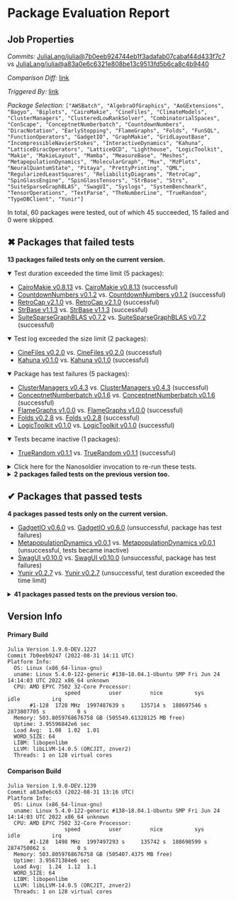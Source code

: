 # Package Evaluation Report

## Job Properties

*Commits:* [JuliaLang/julia@7b0eeb924744eb1f3adafab07cabaf44d433f7c7](https://github.com/JuliaLang/julia/commit/7b0eeb924744eb1f3adafab07cabaf44d433f7c7) vs [JuliaLang/julia@a83a0e6c6321e808be13c9513fd5b6ca8c4b9440](https://github.com/JuliaLang/julia/commit/a83a0e6c6321e808be13c9513fd5b6ca8c4b9440)

*Comparison Diff:* [link](https://github.com/JuliaLang/julia/compare/a83a0e6c6321e808be13c9513fd5b6ca8c4b9440..7b0eeb924744eb1f3adafab07cabaf44d433f7c7)

*Triggered By:* [link](https://github.com/JuliaLang/julia/pull/46526#issuecomment-1232993268)

*Package Selection:* `["AWSBatch", "AlgebraOfGraphics", "AoGExtensions", "Bagyo", "Biplots", "CairoMakie", "CineFiles", "ClimateModels", "ClusterManagers", "ClusteredLowRankSolver", "CombinatorialSpaces", "ConScape", "ConceptnetNumberbatch", "CountdownNumbers", "DiracNotation", "EarlyStopping", "FlameGraphs", "Folds", "FunSQL", "FunctionOperators", "GadgetIO", "GraphMakie", "GridLayoutBase", "IncompressibleNavierStokes", "InteractiveDynamics", "Kahuna", "LatticeDiracOperators", "LatticeQCD", "Lighthouse", "LogicToolkit", "Makie", "MakieLayout", "Mamba", "MeasureBase", "Meshes", "MetapopulationDynamics", "MolecularGraph", "Mux", "MzPlots", "NeuralQuantumState", "Pitaya", "PrettyPrinting", "QML", "RegularizedLeastSquares", "ReliabilityDiagrams", "RetroCap", "SpinGlassEngine", "SpinGlassTensors", "StrBase", "Strs", "SuiteSparseGraphBLAS", "SwagUI", "Syslogs", "SystemBenchmark", "TensorOperations", "TextParse", "TheNumberLine", "TrueRandom", "TypeDBClient", "Yunir"]`

In total, 60 packages were tested, out of which 45 succeeded, 15 failed and 0 were skipped.


## ✖ Packages that failed tests

**13 packages failed tests only on the current version.**

<details open><summary>Test duration exceeded the time limit (5 packages):</summary>
<p>


- [CairoMakie v0.8.13](https://s3.amazonaws.com/julialang-reports/nanosoldier/pkgeval/by_hash/7b0eeb9_vs_a83a0e6/CairoMakie.primary.log) vs. [CairoMakie v0.8.13](https://s3.amazonaws.com/julialang-reports/nanosoldier/pkgeval/by_hash/7b0eeb9_vs_a83a0e6/CairoMakie.against.log) (successful)
- [CountdownNumbers v0.1.2](https://s3.amazonaws.com/julialang-reports/nanosoldier/pkgeval/by_hash/7b0eeb9_vs_a83a0e6/CountdownNumbers.primary.log) vs. [CountdownNumbers v0.1.2](https://s3.amazonaws.com/julialang-reports/nanosoldier/pkgeval/by_hash/7b0eeb9_vs_a83a0e6/CountdownNumbers.against.log) (successful)
- [RetroCap v2.1.0](https://s3.amazonaws.com/julialang-reports/nanosoldier/pkgeval/by_hash/7b0eeb9_vs_a83a0e6/RetroCap.primary.log) vs. [RetroCap v2.1.0](https://s3.amazonaws.com/julialang-reports/nanosoldier/pkgeval/by_hash/7b0eeb9_vs_a83a0e6/RetroCap.against.log) (successful)
- [StrBase v1.1.3](https://s3.amazonaws.com/julialang-reports/nanosoldier/pkgeval/by_hash/7b0eeb9_vs_a83a0e6/StrBase.primary.log) vs. [StrBase v1.1.3](https://s3.amazonaws.com/julialang-reports/nanosoldier/pkgeval/by_hash/7b0eeb9_vs_a83a0e6/StrBase.against.log) (successful)
- [SuiteSparseGraphBLAS v0.7.2](https://s3.amazonaws.com/julialang-reports/nanosoldier/pkgeval/by_hash/7b0eeb9_vs_a83a0e6/SuiteSparseGraphBLAS.primary.log) vs. [SuiteSparseGraphBLAS v0.7.2](https://s3.amazonaws.com/julialang-reports/nanosoldier/pkgeval/by_hash/7b0eeb9_vs_a83a0e6/SuiteSparseGraphBLAS.against.log) (successful)

</p>
</details>

<details open><summary>Test log exceeded the size limit (2 packages):</summary>
<p>


- [CineFiles v0.2.0](https://s3.amazonaws.com/julialang-reports/nanosoldier/pkgeval/by_hash/7b0eeb9_vs_a83a0e6/CineFiles.primary.log) vs. [CineFiles v0.2.0](https://s3.amazonaws.com/julialang-reports/nanosoldier/pkgeval/by_hash/7b0eeb9_vs_a83a0e6/CineFiles.against.log) (successful)
- [Kahuna v0.1.0](https://s3.amazonaws.com/julialang-reports/nanosoldier/pkgeval/by_hash/7b0eeb9_vs_a83a0e6/Kahuna.primary.log) vs. [Kahuna v0.1.0](https://s3.amazonaws.com/julialang-reports/nanosoldier/pkgeval/by_hash/7b0eeb9_vs_a83a0e6/Kahuna.against.log) (successful)

</p>
</details>

<details open><summary>Package has test failures (5 packages):</summary>
<p>


- [ClusterManagers v0.4.3](https://s3.amazonaws.com/julialang-reports/nanosoldier/pkgeval/by_hash/7b0eeb9_vs_a83a0e6/ClusterManagers.primary.log) vs. [ClusterManagers v0.4.3](https://s3.amazonaws.com/julialang-reports/nanosoldier/pkgeval/by_hash/7b0eeb9_vs_a83a0e6/ClusterManagers.against.log) (successful)
- [ConceptnetNumberbatch v0.1.6](https://s3.amazonaws.com/julialang-reports/nanosoldier/pkgeval/by_hash/7b0eeb9_vs_a83a0e6/ConceptnetNumberbatch.primary.log) vs. [ConceptnetNumberbatch v0.1.6](https://s3.amazonaws.com/julialang-reports/nanosoldier/pkgeval/by_hash/7b0eeb9_vs_a83a0e6/ConceptnetNumberbatch.against.log) (successful)
- [FlameGraphs v1.0.0](https://s3.amazonaws.com/julialang-reports/nanosoldier/pkgeval/by_hash/7b0eeb9_vs_a83a0e6/FlameGraphs.primary.log) vs. [FlameGraphs v1.0.0](https://s3.amazonaws.com/julialang-reports/nanosoldier/pkgeval/by_hash/7b0eeb9_vs_a83a0e6/FlameGraphs.against.log) (successful)
- [Folds v0.2.8](https://s3.amazonaws.com/julialang-reports/nanosoldier/pkgeval/by_hash/7b0eeb9_vs_a83a0e6/Folds.primary.log) vs. [Folds v0.2.8](https://s3.amazonaws.com/julialang-reports/nanosoldier/pkgeval/by_hash/7b0eeb9_vs_a83a0e6/Folds.against.log) (successful)
- [LogicToolkit v0.1.0](https://s3.amazonaws.com/julialang-reports/nanosoldier/pkgeval/by_hash/7b0eeb9_vs_a83a0e6/LogicToolkit.primary.log) vs. [LogicToolkit v0.1.0](https://s3.amazonaws.com/julialang-reports/nanosoldier/pkgeval/by_hash/7b0eeb9_vs_a83a0e6/LogicToolkit.against.log) (successful)

</p>
</details>

<details open><summary>Tests became inactive (1 packages):</summary>
<p>


- [TrueRandom v0.1.1](https://s3.amazonaws.com/julialang-reports/nanosoldier/pkgeval/by_hash/7b0eeb9_vs_a83a0e6/TrueRandom.primary.log) vs. [TrueRandom v0.1.1](https://s3.amazonaws.com/julialang-reports/nanosoldier/pkgeval/by_hash/7b0eeb9_vs_a83a0e6/TrueRandom.against.log) (successful)

</p>
</details>

<details><summary>Click here for the Nanosoldier invocation to re-run these tests.</summary>
<p>

```
@nanosoldier `runtests(["CairoMakie", "CineFiles", "ClusterManagers", "ConceptnetNumberbatch", "CountdownNumbers", "FlameGraphs", "Folds", "Kahuna", "LogicToolkit", "RetroCap", "StrBase", "SuiteSparseGraphBLAS", "TrueRandom"], vs = ":master")`
```

</p>
</details>


<details><summary><strong>2 packages failed tests on the previous version too.</strong></summary>
<p>

<details open><summary>Package has test failures (1 packages):</summary>
<p>


- [FunctionOperators v0.2.3](https://s3.amazonaws.com/julialang-reports/nanosoldier/pkgeval/by_hash/7b0eeb9_vs_a83a0e6/FunctionOperators.primary.log)

</p>
</details>

<details open><summary>Test log exceeded the size limit (1 packages):</summary>
<p>


- [QML v0.7.1](https://s3.amazonaws.com/julialang-reports/nanosoldier/pkgeval/by_hash/7b0eeb9_vs_a83a0e6/QML.primary.log)

</p>
</details>

</p>
</details>


## ✔ Packages that passed tests

**4 packages passed tests only on the current version.**

- [GadgetIO v0.6.0](https://s3.amazonaws.com/julialang-reports/nanosoldier/pkgeval/by_hash/7b0eeb9_vs_a83a0e6/GadgetIO.primary.log) vs. [GadgetIO v0.6.0](https://s3.amazonaws.com/julialang-reports/nanosoldier/pkgeval/by_hash/7b0eeb9_vs_a83a0e6/GadgetIO.against.log) (unsuccessful, package has test failures)
- [MetapopulationDynamics v0.0.1](https://s3.amazonaws.com/julialang-reports/nanosoldier/pkgeval/by_hash/7b0eeb9_vs_a83a0e6/MetapopulationDynamics.primary.log) vs. [MetapopulationDynamics v0.0.1](https://s3.amazonaws.com/julialang-reports/nanosoldier/pkgeval/by_hash/7b0eeb9_vs_a83a0e6/MetapopulationDynamics.against.log) (unsuccessful, tests became inactive)
- [SwagUI v0.10.0](https://s3.amazonaws.com/julialang-reports/nanosoldier/pkgeval/by_hash/7b0eeb9_vs_a83a0e6/SwagUI.primary.log) vs. [SwagUI v0.10.0](https://s3.amazonaws.com/julialang-reports/nanosoldier/pkgeval/by_hash/7b0eeb9_vs_a83a0e6/SwagUI.against.log) (unsuccessful, package has test failures)
- [Yunir v0.2.7](https://s3.amazonaws.com/julialang-reports/nanosoldier/pkgeval/by_hash/7b0eeb9_vs_a83a0e6/Yunir.primary.log) vs. [Yunir v0.2.7](https://s3.amazonaws.com/julialang-reports/nanosoldier/pkgeval/by_hash/7b0eeb9_vs_a83a0e6/Yunir.against.log) (unsuccessful, test duration exceeded the time limit)

<details><summary><strong>41 packages passed tests on the previous version too.</strong></summary>
<p>

- [AWSBatch v2.0.1](https://s3.amazonaws.com/julialang-reports/nanosoldier/pkgeval/by_hash/7b0eeb9_vs_a83a0e6/AWSBatch.primary.log)
- [AlgebraOfGraphics v0.6.11](https://s3.amazonaws.com/julialang-reports/nanosoldier/pkgeval/by_hash/7b0eeb9_vs_a83a0e6/AlgebraOfGraphics.primary.log)
- [AoGExtensions v0.1.10](https://s3.amazonaws.com/julialang-reports/nanosoldier/pkgeval/by_hash/7b0eeb9_vs_a83a0e6/AoGExtensions.primary.log)
- [Bagyo v0.3.4](https://s3.amazonaws.com/julialang-reports/nanosoldier/pkgeval/by_hash/7b0eeb9_vs_a83a0e6/Bagyo.primary.log)
- [Biplots v1.0.0](https://s3.amazonaws.com/julialang-reports/nanosoldier/pkgeval/by_hash/7b0eeb9_vs_a83a0e6/Biplots.primary.log)
- [ClimateModels v0.2.10](https://s3.amazonaws.com/julialang-reports/nanosoldier/pkgeval/by_hash/7b0eeb9_vs_a83a0e6/ClimateModels.primary.log)
- [ClusteredLowRankSolver v0.2.2](https://s3.amazonaws.com/julialang-reports/nanosoldier/pkgeval/by_hash/7b0eeb9_vs_a83a0e6/ClusteredLowRankSolver.primary.log)
- [CombinatorialSpaces v0.4.0](https://s3.amazonaws.com/julialang-reports/nanosoldier/pkgeval/by_hash/7b0eeb9_vs_a83a0e6/CombinatorialSpaces.primary.log)
- [ConScape v0.2.3](https://s3.amazonaws.com/julialang-reports/nanosoldier/pkgeval/by_hash/7b0eeb9_vs_a83a0e6/ConScape.primary.log)
- [DiracNotation v0.3.0](https://s3.amazonaws.com/julialang-reports/nanosoldier/pkgeval/by_hash/7b0eeb9_vs_a83a0e6/DiracNotation.primary.log)
- [EarlyStopping v0.3.0](https://s3.amazonaws.com/julialang-reports/nanosoldier/pkgeval/by_hash/7b0eeb9_vs_a83a0e6/EarlyStopping.primary.log)
- [FunSQL v0.10.2](https://s3.amazonaws.com/julialang-reports/nanosoldier/pkgeval/by_hash/7b0eeb9_vs_a83a0e6/FunSQL.primary.log)
- [GraphMakie v0.4.1](https://s3.amazonaws.com/julialang-reports/nanosoldier/pkgeval/by_hash/7b0eeb9_vs_a83a0e6/GraphMakie.primary.log)
- [GridLayoutBase v0.9.0](https://s3.amazonaws.com/julialang-reports/nanosoldier/pkgeval/by_hash/7b0eeb9_vs_a83a0e6/GridLayoutBase.primary.log)
- [IncompressibleNavierStokes v0.1.0](https://s3.amazonaws.com/julialang-reports/nanosoldier/pkgeval/by_hash/7b0eeb9_vs_a83a0e6/IncompressibleNavierStokes.primary.log)
- [InteractiveDynamics v0.21.11](https://s3.amazonaws.com/julialang-reports/nanosoldier/pkgeval/by_hash/7b0eeb9_vs_a83a0e6/InteractiveDynamics.primary.log)
- [LatticeDiracOperators v0.1.5](https://s3.amazonaws.com/julialang-reports/nanosoldier/pkgeval/by_hash/7b0eeb9_vs_a83a0e6/LatticeDiracOperators.primary.log)
- [LatticeQCD v0.1.1](https://s3.amazonaws.com/julialang-reports/nanosoldier/pkgeval/by_hash/7b0eeb9_vs_a83a0e6/LatticeQCD.primary.log)
- [Lighthouse v0.14.13](https://s3.amazonaws.com/julialang-reports/nanosoldier/pkgeval/by_hash/7b0eeb9_vs_a83a0e6/Lighthouse.primary.log)
- [Makie v0.17.13](https://s3.amazonaws.com/julialang-reports/nanosoldier/pkgeval/by_hash/7b0eeb9_vs_a83a0e6/Makie.primary.log)
- [MakieLayout v0.9.10](https://s3.amazonaws.com/julialang-reports/nanosoldier/pkgeval/by_hash/7b0eeb9_vs_a83a0e6/MakieLayout.primary.log)
- [Mamba v0.12.5](https://s3.amazonaws.com/julialang-reports/nanosoldier/pkgeval/by_hash/7b0eeb9_vs_a83a0e6/Mamba.primary.log)
- [MeasureBase v0.13.0](https://s3.amazonaws.com/julialang-reports/nanosoldier/pkgeval/by_hash/7b0eeb9_vs_a83a0e6/MeasureBase.primary.log)
- [Meshes v0.24.1](https://s3.amazonaws.com/julialang-reports/nanosoldier/pkgeval/by_hash/7b0eeb9_vs_a83a0e6/Meshes.primary.log)
- [MolecularGraph v0.11.0](https://s3.amazonaws.com/julialang-reports/nanosoldier/pkgeval/by_hash/7b0eeb9_vs_a83a0e6/MolecularGraph.primary.log)
- [Mux v1.0.0](https://s3.amazonaws.com/julialang-reports/nanosoldier/pkgeval/by_hash/7b0eeb9_vs_a83a0e6/Mux.primary.log)
- [MzPlots v0.1.1](https://s3.amazonaws.com/julialang-reports/nanosoldier/pkgeval/by_hash/7b0eeb9_vs_a83a0e6/MzPlots.primary.log)
- [NeuralQuantumState v0.1.1](https://s3.amazonaws.com/julialang-reports/nanosoldier/pkgeval/by_hash/7b0eeb9_vs_a83a0e6/NeuralQuantumState.primary.log)
- [Pitaya v0.2.0](https://s3.amazonaws.com/julialang-reports/nanosoldier/pkgeval/by_hash/7b0eeb9_vs_a83a0e6/Pitaya.primary.log)
- [PrettyPrinting v0.4.0](https://s3.amazonaws.com/julialang-reports/nanosoldier/pkgeval/by_hash/7b0eeb9_vs_a83a0e6/PrettyPrinting.primary.log)
- [RegularizedLeastSquares v0.8.6](https://s3.amazonaws.com/julialang-reports/nanosoldier/pkgeval/by_hash/7b0eeb9_vs_a83a0e6/RegularizedLeastSquares.primary.log)
- [ReliabilityDiagrams v0.2.5](https://s3.amazonaws.com/julialang-reports/nanosoldier/pkgeval/by_hash/7b0eeb9_vs_a83a0e6/ReliabilityDiagrams.primary.log)
- [SpinGlassEngine v0.2.0](https://s3.amazonaws.com/julialang-reports/nanosoldier/pkgeval/by_hash/7b0eeb9_vs_a83a0e6/SpinGlassEngine.primary.log)
- [SpinGlassTensors v0.2.0](https://s3.amazonaws.com/julialang-reports/nanosoldier/pkgeval/by_hash/7b0eeb9_vs_a83a0e6/SpinGlassTensors.primary.log)
- [Strs v1.1.0](https://s3.amazonaws.com/julialang-reports/nanosoldier/pkgeval/by_hash/7b0eeb9_vs_a83a0e6/Strs.primary.log)
- [Syslogs v0.3.0](https://s3.amazonaws.com/julialang-reports/nanosoldier/pkgeval/by_hash/7b0eeb9_vs_a83a0e6/Syslogs.primary.log)
- [SystemBenchmark v0.4.1](https://s3.amazonaws.com/julialang-reports/nanosoldier/pkgeval/by_hash/7b0eeb9_vs_a83a0e6/SystemBenchmark.primary.log)
- [TensorOperations v3.2.4](https://s3.amazonaws.com/julialang-reports/nanosoldier/pkgeval/by_hash/7b0eeb9_vs_a83a0e6/TensorOperations.primary.log)
- [TextParse v1.0.2](https://s3.amazonaws.com/julialang-reports/nanosoldier/pkgeval/by_hash/7b0eeb9_vs_a83a0e6/TextParse.primary.log)
- [TheNumberLine v0.1.5](https://s3.amazonaws.com/julialang-reports/nanosoldier/pkgeval/by_hash/7b0eeb9_vs_a83a0e6/TheNumberLine.primary.log)
- [TypeDBClient v0.1.2](https://s3.amazonaws.com/julialang-reports/nanosoldier/pkgeval/by_hash/7b0eeb9_vs_a83a0e6/TypeDBClient.primary.log)

</p>
</details>


## Version Info

#### Primary Build

```
Julia Version 1.9.0-DEV.1227
Commit 7b0eeb9247 (2022-08-31 14:11 UTC)
Platform Info:
  OS: Linux (x86_64-linux-gnu)
  uname: Linux 5.4.0-122-generic #138~18.04.1-Ubuntu SMP Fri Jun 24 14:14:03 UTC 2022 x86_64 unknown
  CPU: AMD EPYC 7502 32-Core Processor: 
                  speed         user         nice          sys         idle          irq
       #1-128  1728 MHz  1997487639 s     135714 s  188697546 s  2873807705 s          0 s
  Memory: 503.8059768676758 GB (505549.61328125 MB free)
  Uptime: 3.95596842e6 sec
  Load Avg:  1.08  1.02  1.01
  WORD_SIZE: 64
  LIBM: libopenlibm
  LLVM: libLLVM-14.0.5 (ORCJIT, znver2)
  Threads: 1 on 128 virtual cores

```

#### Comparison Build

```
Julia Version 1.9.0-DEV.1239
Commit a83a0e6c63 (2022-08-31 13:16 UTC)
Platform Info:
  OS: Linux (x86_64-linux-gnu)
  uname: Linux 5.4.0-122-generic #138~18.04.1-Ubuntu SMP Fri Jun 24 14:14:03 UTC 2022 x86_64 unknown
  CPU: AMD EPYC 7502 32-Core Processor: 
                  speed         user         nice          sys         idle          irq
       #1-128  1498 MHz  1997497293 s     135742 s  188698599 s  2874750862 s          0 s
  Memory: 503.8059768676758 GB (505407.4375 MB free)
  Uptime: 3.95671384e6 sec
  Load Avg:  1.24  1.12  1.1
  WORD_SIZE: 64
  LIBM: libopenlibm
  LLVM: libLLVM-14.0.5 (ORCJIT, znver2)
  Threads: 1 on 128 virtual cores

```
<!-- Generated on 2022-08-31T12:07:05.382 -->
